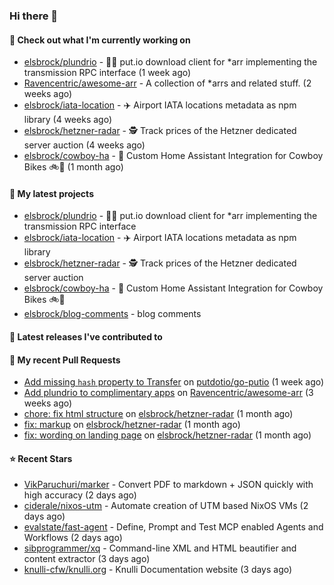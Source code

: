 ### Hi there 👋

#### 👷 Check out what I'm currently working on

- [elsbrock/plundrio](https://github.com/elsbrock/plundrio) - 🏴‍☠️ put.io download client for *arr implementing the transmission RPC interface (1 week ago)
- [Ravencentric/awesome-arr](https://github.com/Ravencentric/awesome-arr) - A collection of *arrs and related stuff. (2 weeks ago)
- [elsbrock/iata-location](https://github.com/elsbrock/iata-location) - ✈️ Airport IATA locations metadata as npm library (4 weeks ago)
- [elsbrock/hetzner-radar](https://github.com/elsbrock/hetzner-radar) - 🕵️ Track prices of the Hetzner dedicated server auction (4 weeks ago)
- [elsbrock/cowboy-ha](https://github.com/elsbrock/cowboy-ha) - 🤠 Custom Home Assistant Integration for Cowboy Bikes 🚲💨 (1 month ago)

#### 🌱 My latest projects

- [elsbrock/plundrio](https://github.com/elsbrock/plundrio) - 🏴‍☠️ put.io download client for *arr implementing the transmission RPC interface
- [elsbrock/iata-location](https://github.com/elsbrock/iata-location) - ✈️ Airport IATA locations metadata as npm library
- [elsbrock/hetzner-radar](https://github.com/elsbrock/hetzner-radar) - 🕵️ Track prices of the Hetzner dedicated server auction
- [elsbrock/cowboy-ha](https://github.com/elsbrock/cowboy-ha) - 🤠 Custom Home Assistant Integration for Cowboy Bikes 🚲💨
- [elsbrock/blog-comments](https://github.com/elsbrock/blog-comments) - blog comments

#### 🔭 Latest releases I've contributed to


#### 🔨 My recent Pull Requests

- [Add missing `hash` property to Transfer](https://github.com/putdotio/go-putio/pull/7) on [putdotio/go-putio](https://github.com/putdotio/go-putio) (1 week ago)
- [Add plundrio to complimentary apps](https://github.com/Ravencentric/awesome-arr/pull/54) on [Ravencentric/awesome-arr](https://github.com/Ravencentric/awesome-arr) (3 weeks ago)
- [chore: fix html structure](https://github.com/elsbrock/hetzner-radar/pull/129) on [elsbrock/hetzner-radar](https://github.com/elsbrock/hetzner-radar) (1 month ago)
- [fix: markup](https://github.com/elsbrock/hetzner-radar/pull/128) on [elsbrock/hetzner-radar](https://github.com/elsbrock/hetzner-radar) (1 month ago)
- [fix: wording on landing page](https://github.com/elsbrock/hetzner-radar/pull/127) on [elsbrock/hetzner-radar](https://github.com/elsbrock/hetzner-radar) (1 month ago)

#### ⭐ Recent Stars

- [VikParuchuri/marker](https://github.com/VikParuchuri/marker) - Convert PDF to markdown &#43; JSON quickly with high accuracy (2 days ago)
- [ciderale/nixos-utm](https://github.com/ciderale/nixos-utm) - Automate creation of UTM based NixOS VMs (2 days ago)
- [evalstate/fast-agent](https://github.com/evalstate/fast-agent) - Define, Prompt and Test MCP enabled Agents and Workflows (2 days ago)
- [sibprogrammer/xq](https://github.com/sibprogrammer/xq) - Command-line XML and HTML beautifier and content extractor (3 days ago)
- [knulli-cfw/knulli.org](https://github.com/knulli-cfw/knulli.org) - Knulli Documentation website (3 days ago)
